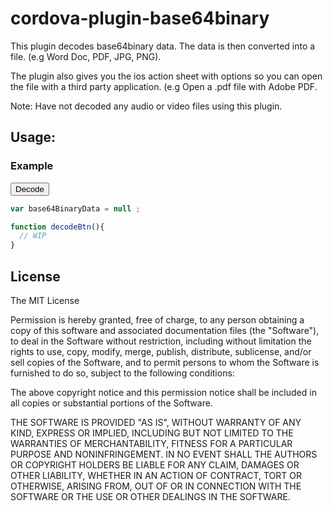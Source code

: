 cordova-plugin-base64binary
============

This plugin decodes base64binary data. The data is then converted into a file. (e.g Word Doc, PDF, JPG, PNG).

The plugin also gives you the ios action sheet with options so you can open the file with a third party application. (e.g Open a .pdf file with Adobe PDF.

Note: Have not decoded any audio or video files using this plugin.

Usage:
------


### Example

<button type="button" onclick="decodeBtn();"> Decode </button>

```javascript
var base64BinaryData = null ;

function decodeBtn(){
  // WIP
} 

```

## License

The MIT License

Permission is hereby granted, free of charge, to any person obtaining a copy of this software and associated documentation files (the "Software"), to deal in the Software without restriction, including without limitation the rights to use, copy, modify, merge, publish, distribute, sublicense, and/or sell copies of the Software, and to permit persons to whom the Software is furnished to do so, subject to the following conditions:

The above copyright notice and this permission notice shall be included in all copies or substantial portions of the Software.

THE SOFTWARE IS PROVIDED "AS IS", WITHOUT WARRANTY OF ANY KIND, EXPRESS OR IMPLIED, INCLUDING BUT NOT LIMITED TO THE WARRANTIES OF MERCHANTABILITY, FITNESS FOR A PARTICULAR PURPOSE AND NONINFRINGEMENT. IN NO EVENT SHALL THE AUTHORS OR COPYRIGHT HOLDERS BE LIABLE FOR ANY CLAIM, DAMAGES OR OTHER LIABILITY, WHETHER IN AN ACTION OF CONTRACT, TORT OR OTHERWISE, ARISING FROM, OUT OF OR IN CONNECTION WITH THE SOFTWARE OR THE USE OR OTHER DEALINGS IN THE SOFTWARE.
